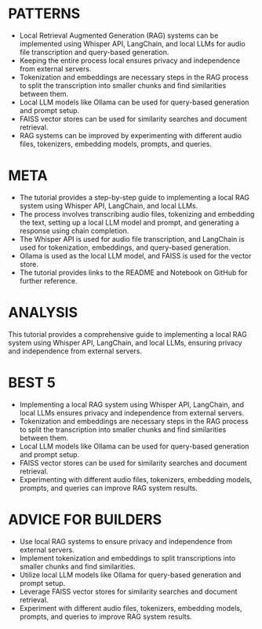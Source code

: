 # PATTERNS
* Local Retrieval Augmented Generation (RAG) systems can be implemented using Whisper API, LangChain, and local LLMs for audio file transcription and query-based generation.
* Keeping the entire process local ensures privacy and independence from external servers.
* Tokenization and embeddings are necessary steps in the RAG process to split the transcription into smaller chunks and find similarities between them.
* Local LLM models like Ollama can be used for query-based generation and prompt setup.
* FAISS vector stores can be used for similarity searches and document retrieval.
* RAG systems can be improved by experimenting with different audio files, tokenizers, embedding models, prompts, and queries.

# META
* The tutorial provides a step-by-step guide to implementing a local RAG system using Whisper API, LangChain, and local LLMs.
* The process involves transcribing audio files, tokenizing and embedding the text, setting up a local LLM model and prompt, and generating a response using chain completion.
* The Whisper API is used for audio file transcription, and LangChain is used for tokenization, embeddings, and query-based generation.
* Ollama is used as the local LLM model, and FAISS is used for the vector store.
* The tutorial provides links to the README and Notebook on GitHub for further reference.

# ANALYSIS
This tutorial provides a comprehensive guide to implementing a local RAG system using Whisper API, LangChain, and local LLMs, ensuring privacy and independence from external servers.

# BEST 5
* Implementing a local RAG system using Whisper API, LangChain, and local LLMs ensures privacy and independence from external servers.
* Tokenization and embeddings are necessary steps in the RAG process to split the transcription into smaller chunks and find similarities between them.
* Local LLM models like Ollama can be used for query-based generation and prompt setup.
* FAISS vector stores can be used for similarity searches and document retrieval.
* Experimenting with different audio files, tokenizers, embedding models, prompts, and queries can improve RAG system results.

# ADVICE FOR BUILDERS
* Use local RAG systems to ensure privacy and independence from external servers.
* Implement tokenization and embeddings to split transcriptions into smaller chunks and find similarities.
* Utilize local LLM models like Ollama for query-based generation and prompt setup.
* Leverage FAISS vector stores for similarity searches and document retrieval.
* Experiment with different audio files, tokenizers, embedding models, prompts, and queries to improve RAG system results.
